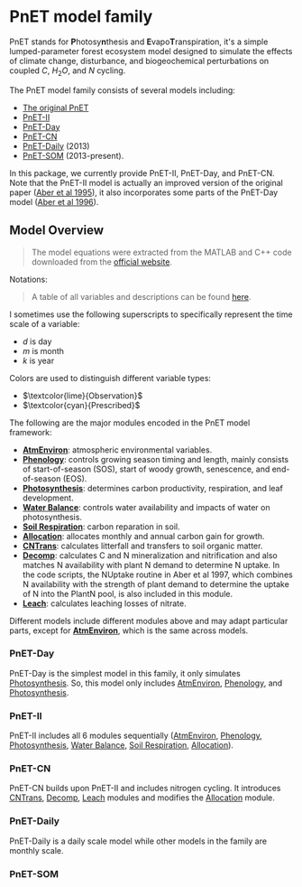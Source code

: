# PnET model family

PnET stands for **P**hotosy**n**thesis and **E**vapo**T**ranspiration, it's a simple lumped-parameter forest ecosystem model designed to simulate the effects of climate change, disturbance, and biogeochemical perturbations on coupled $C$, $H_2O$, and $N$ cycling.

The PnET model family consists of several models including:

- [The original PnET](https://doi.org/10.1007/BF00317837)
- [PnET-II](https://doi.org/10.1007/BF00317837)
- [PnET-Day](http://www.jstor.org/stable/4221255)
- [PnET-CN](https://linkinghub.elsevier.com/retrieve/pii/S0304380097019534)
- [PnET-Daily]() (2013)
- [PnET-SOM]() (2013-present).

In this package, we currently provide PnET-II, PnET-Day, and PnET-CN. Note that the PnET-II model is actually an improved version of the original paper ([Aber et al 1995](https://doi.org/10.1007/BF00317837)), it also incorporates some parts of the PnET-Day model ([Aber et al 1996](http://www.jstor.org/stable/4221255)).

## Model Overview

> The model equations were extracted from the MATLAB and C++ code downloaded from the [official website](https://www.pnet.sr.unh.edu/).

Notations:

> A table of all variables and descriptions can be found [here](/doc/paramters_table.md).

I sometimes use the following superscripts to specifically represent the time scale of a variable:

- $d$ is day
- $m$ is month
- $k$ is year

Colors are used to distinguish different variable types:

- $\textcolor{lime}{Observation}$
- $\textcolor{cyan}{Prescribed}$

The following are the major modules encoded in the PnET model framework:

- **[AtmEnviron](/doc/AtmEnviron.md)**: atmospheric environmental variables.
- **[Phenology](/doc/Phenology.md)**: controls growing season timing and length, mainly consists of start-of-season (SOS), start of woody growth, senescence, and end-of-season (EOS).
- **[Photosynthesis](/doc/Photosynthesis.md)**: determines carbon productivity, respiration, and leaf development.
- **[Water Balance](/doc/Water%20Balance.md)**: controls water availability and impacts of water on photosynthesis.
- **[Soil Respiration](/doc/Soil%20Respiration.md)**: carbon reparation in soil.
- **[Allocation](/doc/Allocation.md)**: allocates monthly and annual carbon gain for growth.
- **[CNTrans](/doc/CNTrans.md)**: calculates litterfall and transfers to soil organic matter.
- **[Decomp](/doc/Decomp.md)**: calculates C and N mineralization and nitrification and also matches N availability with plant N demand to determine N uptake. In the code scripts, the NUptake routine in Aber et al 1997, which combines N availability with the strength of plant demand to determine the uptake of N into the PlantN pool, is also included in this module.
- **[Leach](/doc/Leach.md)**: calculates leaching losses of nitrate.

Different models include different modules above and may adapt particular parts, except for **[AtmEnviron](/doc/AtmEnviron.md)**, which is the same across models.

### PnET-Day

PnET-Day is the simplest model in this family, it only simulates [Photosynthesis](/doc/Photosynthesis.md). So, this model only includes [AtmEnviron](/doc/AtmEnviron.md), [Phenology](/doc/Phenology.md), and [Photosynthesis](/doc/Photosynthesis.md).

### PnET-II

PnET-II includes all 6 modules sequentially ([AtmEnviron](/doc/AtmEnviron.md), [Phenology](/doc/Phenology.md), [Photosynthesis](/doc/Photosynthesis.md), [Water Balance](/doc/Water%20Balance.md), [Soil Respiration](/doc/Soil%20Respiration.md), [Allocation](/doc/Allocation.md)). 

### PnET-CN

PnET-CN builds upon PnET-II and includes nitrogen cycling. It introduces [CNTrans](/doc/CNTrans.md), [Decomp](/doc/Decomp.md), [Leach](/doc/Leach.md) modules and modifies the [Allocation](/doc/Allocation.md) module.

### PnET-Daily

PnET-Daily is a daily scale model while other models in the family are monthly scale.

### PnET-SOM

